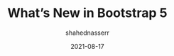 ---
author: shahednasserr
date: 2021-08-17
permalink: false
publisher: sitepointdotcom
tags:
  - frameworks
  - bootstrap
target_url: https://www.sitepoint.com/bootstrap-5-new-features-examples/
title: What’s New in Bootstrap 5
---